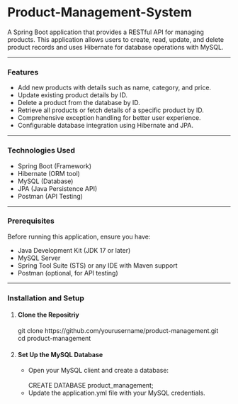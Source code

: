 # Product-Management-System
A Spring Boot application that provides a RESTful API for managing products. This application allows users to create, read, update, and delete product records and uses Hibernate for database operations with MySQL.
<hr>
<h3>Features</h3>
<ul>
  <li>Add new products with details such as name, category, and price.</li>
  <li>Update existing product details by ID.</li>
  <li>Delete a product from the database by ID.</li>
  <li>Retrieve all products or fetch details of a specific product by ID.</li>
  <li>Comprehensive exception handling for better user experience.</li>
  <li>Configurable database integration using Hibernate and JPA.</li>
</ul>
<hr>
<h3>Technologies Used</h3>
<ul>
  <li>Spring Boot (Framework)</li>
  <li>Hibernate (ORM tool)</li>
  <li>MySQL (Database)</li>
  <li>JPA (Java Persistence API)</li>
  <li>Postman (API Testing)</li>
</ul>
<hr>
<h3>Prerequisites</h3>
Before running this application, ensure you have:
<ul>
  <li>Java Development Kit (JDK 17 or later)</li>
  <li>MySQL Server</li>
  <li>Spring Tool Suite (STS) or any IDE with Maven support</li>
  <li>Postman (optional, for API testing)</li>
</ul>
<hr>
<h3>Installation and Setup</h3>
<ol>
  <li><h4>Clone the Repositriy</h4></li>
    git clone https://github.com/yourusername/product-management.git
  <br>
    cd product-management
  <li>
    <h4>Set Up the MySQL Database</h4>
    <ul>
      <li>Open your MySQL client and create a database:</li>
      <br>
          CREATE DATABASE product_management;
      <li>Update the application.yml file with your MySQL credentials.</li>
    </ul>
  </li>
</ol>


